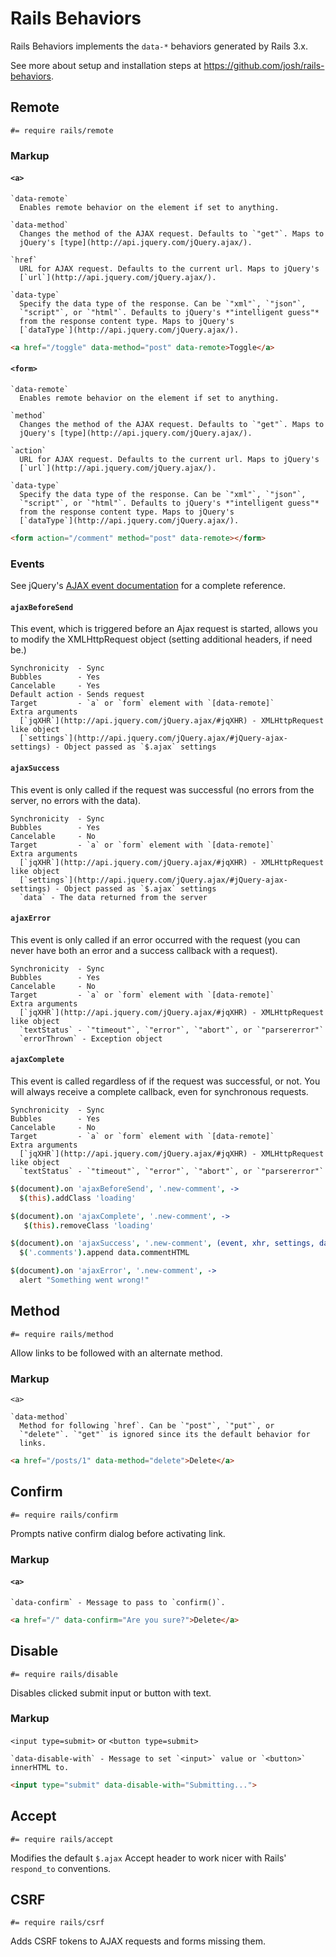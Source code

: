 # Rails Behaviors

Rails Behaviors implements the `data-*` behaviors generated by Rails 3.x.

See more about setup and installation steps at https://github.com/josh/rails-behaviors.


## Remote

    #= require rails/remote

### Markup

#### `<a>`

``` markup-table
`data-remote`
  Enables remote behavior on the element if set to anything.

`data-method`
  Changes the method of the AJAX request. Defaults to `"get"`. Maps to
  jQuery's [type](http://api.jquery.com/jQuery.ajax/).

`href`
  URL for AJAX request. Defaults to the current url. Maps to jQuery's
  [`url`](http://api.jquery.com/jQuery.ajax/).

`data-type`
  Specify the data type of the response. Can be `"xml"`, `"json"`,
  `"script"`, or `"html"`. Defaults to jQuery's *"intelligent guess"*
  from the response content type. Maps to jQuery's
  [`dataType`](http://api.jquery.com/jQuery.ajax/).
```

``` html
<a href="/toggle" data-method="post" data-remote>Toggle</a>
```

#### `<form>`

``` markup-table
`data-remote`
  Enables remote behavior on the element if set to anything.

`method`
  Changes the method of the AJAX request. Defaults to `"get"`. Maps to
  jQuery's [type](http://api.jquery.com/jQuery.ajax/).

`action`
  URL for AJAX request. Defaults to the current url. Maps to jQuery's
  [`url`](http://api.jquery.com/jQuery.ajax/).

`data-type`
  Specify the data type of the response. Can be `"xml"`, `"json"`,
  `"script"`, or `"html"`. Defaults to jQuery's *"intelligent guess"*
  from the response content type. Maps to jQuery's
  [`dataType`](http://api.jquery.com/jQuery.ajax/).
```

``` html
<form action="/comment" method="post" data-remote></form>
```


### Events

See jQuery's [AJAX event documentation](http://docs.jquery.com/Ajax_Events) for a complete reference.

#### `ajaxBeforeSend`

This event, which is triggered before an Ajax request is started, allows you to modify the XMLHttpRequest object (setting additional headers, if need be.)

``` events-table
Synchronicity  - Sync
Bubbles        - Yes
Cancelable     - Yes
Default action - Sends request
Target         - `a` or `form` element with `[data-remote]`
Extra arguments
  [`jqXHR`](http://api.jquery.com/jQuery.ajax/#jqXHR) - XMLHttpRequest like object
  [`settings`](http://api.jquery.com/jQuery.ajax/#jQuery-ajax-settings) - Object passed as `$.ajax` settings
```

#### `ajaxSuccess`

This event is only called if the request was successful (no errors from the server, no errors with the data).

``` events-table
Synchronicity  - Sync
Bubbles        - Yes
Cancelable     - No
Target         - `a` or `form` element with `[data-remote]`
Extra arguments
  [`jqXHR`](http://api.jquery.com/jQuery.ajax/#jqXHR) - XMLHttpRequest like object
  [`settings`](http://api.jquery.com/jQuery.ajax/#jQuery-ajax-settings) - Object passed as `$.ajax` settings
  `data` - The data returned from the server
```

#### `ajaxError`

This event is only called if an error occurred with the request (you can never have both an error and a success callback with a request).

``` events-table
Synchronicity  - Sync
Bubbles        - Yes
Cancelable     - No
Target         - `a` or `form` element with `[data-remote]`
Extra arguments
  [`jqXHR`](http://api.jquery.com/jQuery.ajax/#jqXHR) - XMLHttpRequest like object
  `textStatus` - `"timeout"`, `"error"`, `"abort"`, or `"parsererror"`
  `errorThrown` - Exception object
```

#### `ajaxComplete`

This event is called regardless of if the request was successful, or not. You will always receive a complete callback, even for synchronous requests.

``` events-table
Synchronicity  - Sync
Bubbles        - Yes
Cancelable     - No
Target         - `a` or `form` element with `[data-remote]`
Extra arguments
  [`jqXHR`](http://api.jquery.com/jQuery.ajax/#jqXHR) - XMLHttpRequest like object
  `textStatus` - `"timeout"`, `"error"`, `"abort"`, or `"parsererror"`
```

``` coffeescript
$(document).on 'ajaxBeforeSend', '.new-comment', ->
  $(this).addClass 'loading'

$(document).on 'ajaxComplete', '.new-comment', ->
   $(this).removeClass 'loading'

$(document).on 'ajaxSuccess', '.new-comment', (event, xhr, settings, data) ->
  $('.comments').append data.commentHTML

$(document).on 'ajaxError', '.new-comment', ->
  alert "Something went wrong!"
```


## Method

    #= require rails/method

Allow links to be followed with an alternate method.

### Markup

`<a>`

``` markup-table
`data-method`
  Method for following `href`. Can be `"post"`, `"put"`, or
  `"delete"`. `"get"` is ignored since its the default behavior for
  links.
```

``` html
<a href="/posts/1" data-method="delete">Delete</a>
```


## Confirm

    #= require rails/confirm

Prompts native confirm dialog before activating link.

### Markup

#### `<a>`

``` markup-table
`data-confirm` - Message to pass to `confirm()`.
```

``` html
<a href="/" data-confirm="Are you sure?">Delete</a>
```


## Disable

    #= require rails/disable

Disables clicked submit input or button with text.

### Markup

`<input type=submit>` or `<button type=submit>`

``` markup-table
`data-disable-with` - Message to set `<input>` value or `<button>` innerHTML to.
```


``` html
<input type="submit" data-disable-with="Submitting...">
```


## Accept

    #= require rails/accept

Modifies the default `$.ajax` Accept header to work nicer with Rails' `respond_to` conventions.


## CSRF

    #= require rails/csrf

Adds CSRF tokens to AJAX requests and forms missing them.
